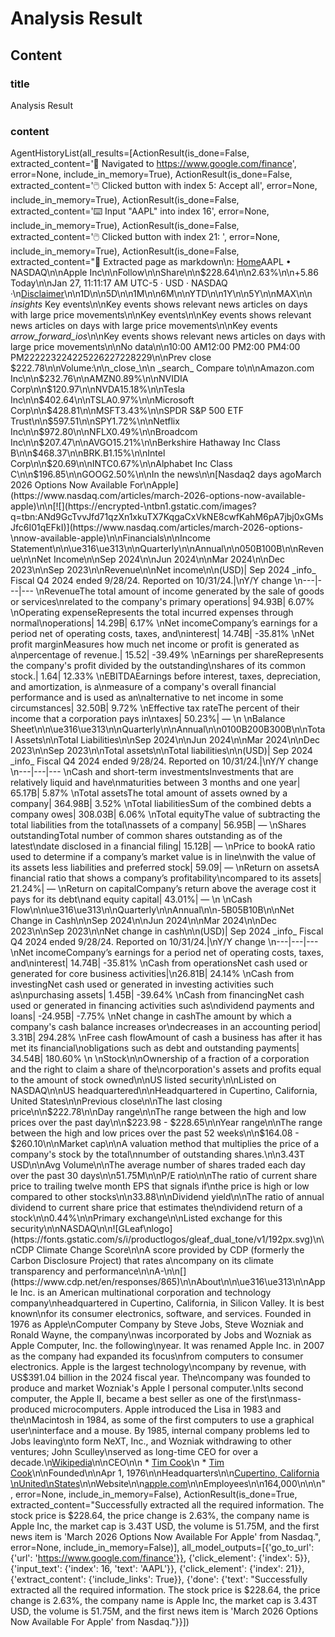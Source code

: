 # Analysis Result

## Content

### title

Analysis Result

### content

AgentHistoryList(all_results=[ActionResult(is_done=False, extracted_content='🔗  Navigated to https://www.google.com/finance', error=None, include_in_memory=True), ActionResult(is_done=False, extracted_content='🖱️  Clicked button with index 5: Accept all', error=None, include_in_memory=True), ActionResult(is_done=False, extracted_content='⌨️  Input "AAPL" into index 16', error=None, include_in_memory=True), ActionResult(is_done=False, extracted_content='🖱️  Clicked button with index 21: ', error=None, include_in_memory=True), ActionResult(is_done=False, extracted_content="📄  Extracted page as markdown\n: [Home](./)AAPL • NASDAQ\n\nApple Inc\n\nFollow\n\nShare\n\n$228.64\n\n2.63%\n\n+5.86 Today\n\nJan 27, 11:11:17 AM UTC-5 · USD · NASDAQ ·\n[Disclaimer](https://www.google.com/intl/en-US_DE/googlefinance/disclaimer/)\n\n1D\n\n5D\n\n1M\n\n6M\n\nYTD\n\n1Y\n\n5Y\n\nMAX\n\n _insights_ Key events\n\nKey events shows relevant news articles on days with large price movements\n\nKey events\n\nKey events shows relevant news articles on days with large price movements\n\nKey events _arrow_forward_ios_\n\nKey events shows relevant news articles on days with large price movements\n\nNo data\n\n10:00 AM12:00 PM2:00 PM4:00 PM222223224225226227228229\n\nPrev close $222.78\n\nVolume:\n\n_close_\n\n _search_ Compare to\n\nAmazon.com Inc\n\n$232.76\n\nAMZN0.89%\n\nNVIDIA Corp\n\n$120.97\n\nNVDA15.18%\n\nTesla Inc\n\n$402.64\n\nTSLA0.97%\n\nMicrosoft Corp\n\n$428.81\n\nMSFT3.43%\n\nSPDR S&P 500 ETF Trust\n\n$597.51\n\nSPY1.72%\n\nNetflix Inc\n\n$972.80\n\nNFLX0.49%\n\nBroadcom Inc\n\n$207.47\n\nAVGO15.21%\n\nBerkshire Hathaway Inc Class B\n\n$468.37\n\nBRK.B1.15%\n\nIntel Corp\n\n$20.69\n\nINTC0.67%\n\nAlphabet Inc Class C\n\n$196.85\n\nGOOG2.50%\n\nIn the news\n\n[Nasdaq2 days agoMarch 2026 Options Now Available For\nApple](https://www.nasdaq.com/articles/march-2026-options-now-available-apple)\n\n[![](https://encrypted-\ntbn1.gstatic.com/images?q=tbn:ANd9GcTvvJfd71qzXn1xkuTX7KqgaCxVkNE8cwfKahM6pA7jbj0xGMsJfc6I01qEFkI)](https://www.nasdaq.com/articles/march-2026-options-\nnow-available-apple)\n\nFinancials\n\nIncome Statement\n\n\ue316\ue313\n\nQuarterly\n\nAnnual\n\n050B100B\n\nRevenue\n\nNet Income\n\nSep 2024\n\nJun 2024\n\nMar 2024\n\nDec 2023\n\nSep 2023\n\nRevenue\n\nNet income\n\n(USD)| Sep 2024 _info_ Fiscal Q4 2024 ended 9/28/24. Reported on 10/31/24.|\nY/Y change  \n---|---|---  \nRevenueThe total amount of income generated by the sale of goods or services\nrelated to the company's primary operations| 94.93B| 6.07%  \nOperating expenseRepresents the total incurred expenses through normal\noperations| 14.29B| 6.17%  \nNet incomeCompany’s earnings for a period net of operating costs, taxes, and\ninterest| 14.74B| -35.81%  \nNet profit marginMeasures how much net income or profit is generated as a\npercentage of revenue.| 15.52| -39.49%  \nEarnings per shareRepresents the company's profit divided by the outstanding\nshares of its common stock.| 1.64| 12.33%  \nEBITDAEarnings before interest, taxes, depreciation, and amortization, is a\nmeasure of a company's overall financial performance and is used as an\nalternative to net income in some circumstances| 32.50B| 9.72%  \nEffective tax rateThe percent of their income that a corporation pays in\ntaxes| 50.23%| —  \n  \nBalance Sheet\n\n\ue316\ue313\n\nQuarterly\n\nAnnual\n\n0100B200B300B\n\nTotal Assets\n\nTotal Liabilities\n\nSep 2024\n\nJun 2024\n\nMar 2024\n\nDec 2023\n\nSep 2023\n\nTotal assets\n\nTotal liabilities\n\n(USD)| Sep 2024 _info_ Fiscal Q4 2024 ended 9/28/24. Reported on 10/31/24.|\nY/Y change  \n---|---|---  \nCash and short-term investmentsInvestments that are relatively liquid and have\nmaturities between 3 months and one year| 65.17B| 5.87%  \nTotal assetsThe total amount of assets owned by a company| 364.98B| 3.52%  \nTotal liabilitiesSum of the combined debts a company owes| 308.03B| 6.06%  \nTotal equityThe value of subtracting the total liabilities from the total\nassets of a company| 56.95B| —  \nShares outstandingTotal number of common shares outstanding as of the latest\ndate disclosed in a financial filing| 15.12B| —  \nPrice to bookA ratio used to determine if a company’s market value is in line\nwith the value of its assets less liabilities and preferred stock| 59.09| —  \nReturn on assetsA financial ratio that shows a company’s profitability\ncompared to its assets| 21.24%| —  \nReturn on capitalCompany’s return above the average cost it pays for its debt\nand equity capital| 43.01%| —  \n  \nCash Flow\n\n\ue316\ue313\n\nQuarterly\n\nAnnual\n\n-5B05B10B\n\nNet Change in Cash\n\nSep 2024\n\nJun 2024\n\nMar 2024\n\nDec 2023\n\nSep 2023\n\nNet change in cash\n\n(USD)| Sep 2024 _info_ Fiscal Q4 2024 ended 9/28/24. Reported on 10/31/24.|\nY/Y change  \n---|---|---  \nNet incomeCompany’s earnings for a period net of operating costs, taxes, and\ninterest| 14.74B| -35.81%  \nCash from operationsNet cash used or generated for core business activities|\n26.81B| 24.14%  \nCash from investingNet cash used or generated in investing activities such as\npurchasing assets| 1.45B| -39.64%  \nCash from financingNet cash used or generated in financing activities such as\ndividend payments and loans| -24.95B| -7.75%  \nNet change in cashThe amount by which a company's cash balance increases or\ndecreases in an accounting period| 3.31B| 294.28%  \nFree cash flowAmount of cash a business has after it has met its financial\nobligations such as debt and outstanding payments| 34.54B| 180.60%  \n  \nStock\n\nOwnership of a fraction of a corporation and the right to claim a share of the\ncorporation's assets and profits equal to the amount of stock owned\n\nUS listed security\n\nListed on NASDAQ\n\nUS headquartered\n\nHeadquartered in Cupertino, California, United States\n\nPrevious close\n\nThe last closing price\n\n$222.78\n\nDay range\n\nThe range between the high and low prices over the past day\n\n$223.98 - $228.65\n\nYear range\n\nThe range between the high and low prices over the past 52 weeks\n\n$164.08 - $260.10\n\nMarket cap\n\nA valuation method that multiplies the price of a company's stock by the total\nnumber of outstanding shares.\n\n3.43T USD\n\nAvg Volume\n\nThe average number of shares traded each day over the past 30 days\n\n51.75M\n\nP/E ratio\n\nThe ratio of current share price to trailing twelve month EPS that signals if\nthe price is high or low compared to other stocks\n\n33.88\n\nDividend yield\n\nThe ratio of annual dividend to current share price that estimates the\ndividend return of a stock\n\n0.44%\n\nPrimary exchange\n\nListed exchange for this security\n\nNASDAQ\n\n![GLeaf\nlogo](https://fonts.gstatic.com/s/i/productlogos/gleaf_dual_tone/v1/192px.svg)\n\nCDP Climate Change Score\n\nA score provided by CDP (formerly the Carbon Disclosure Project) that rates a\ncompany on its climate transparency and performance\n\nA-\n\n[](https://www.cdp.net/en/responses/865)\n\nAbout\n\n\ue316\ue313\n\nApple Inc. is an American multinational corporation and technology company\nheadquartered in Cupertino, California, in Silicon Valley. It is best known\nfor its consumer electronics, software, and services. Founded in 1976 as Apple\nComputer Company by Steve Jobs, Steve Wozniak and Ronald Wayne, the company\nwas incorporated by Jobs and Wozniak as Apple Computer, Inc. the following\nyear. It was renamed Apple Inc. in 2007 as the company had expanded its focus\nfrom computers to consumer electronics. Apple is the largest technology\ncompany by revenue, with US$391.04 billion in the 2024 fiscal year. The\ncompany was founded to produce and market Wozniak's Apple I personal computer.\nIts second computer, the Apple II, became a best seller as one of the first\nmass-produced microcomputers. Apple introduced the Lisa in 1983 and the\nMacintosh in 1984, as some of the first computers to use a graphical user\ninterface and a mouse. By 1985, internal company problems led to Jobs leaving\nto form NeXT, Inc., and Wozniak withdrawing to other ventures; John Sculley\nserved as long-time CEO for over a decade.\n[Wikipedia](https://en.wikipedia.org/wiki/Apple_Inc.)\n\nCEO\n\n  * [Tim Cook](https://www.google.com/search?q=Tim%20Cook&hl=en-US)\n  * [Tim Cook](https://www.google.com/search?q=Tim%20Cook&hl=en-US)\n\nFounded\n\nApr 1, 1976\n\nHeadquarters\n\n[Cupertino, California  \nUnited\nStates](https://www.google.com/maps/place/One%20Apple%20Park%20Way%2C%20Cupertino%2C%20California%2C%20United%20States?hl=en-\nUS)\n\nWebsite\n\n[apple.com](http://www.apple.com/)\n\nEmployees\n\n164,000\n\n\n", error=None, include_in_memory=False), ActionResult(is_done=True, extracted_content="Successfully extracted all the required information. The stock price is $228.64, the price change is 2.63%, the company name is Apple Inc, the market cap is 3.43T USD, the volume is 51.75M, and the first news item is 'March 2026 Options Now Available For Apple' from Nasdaq.", error=None, include_in_memory=False)], all_model_outputs=[{'go_to_url': {'url': 'https://www.google.com/finance'}}, {'click_element': {'index': 5}}, {'input_text': {'index': 16, 'text': 'AAPL'}}, {'click_element': {'index': 21}}, {'extract_content': {'include_links': True}}, {'done': {'text': "Successfully extracted all the required information. The stock price is $228.64, the price change is 2.63%, the company name is Apple Inc, the market cap is 3.43T USD, the volume is 51.75M, and the first news item is 'March 2026 Options Now Available For Apple' from Nasdaq."}}])
